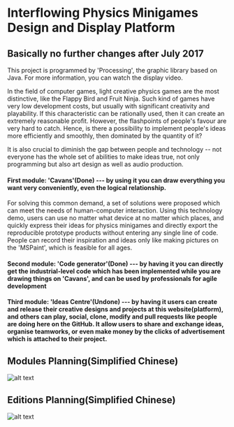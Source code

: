 # Interflowing Physics Minigames Design and Display Platform
## Basically no further changes after July 2017

This project is programmed by 'Processing', the graphic library based on Java. 
For more information, you can watch the display video.

In the field of computer games, light creative physics games are the most distinctive, like the Flappy Bird and Fruit Ninja. Such kind of games have very low development costs, but usually with significant creativity and playability. If this characteristic can be rationally used, then it can create an extremely reasonable profit. However, the flashpoints of people's favour are very hard to catch. Hence, is there a possibility to implement people's ideas more efficiently and smoothly, then dominated by the quantity of it?

It is also crucial to diminish the gap between people and technology -- not everyone has the whole set of abilities to make ideas true, not only programming but also art design as well as audio production. 

#### First module: 'Cavans'(Done) --- by using it you can draw everything you want very conveniently, even the logical relationship.
For solving this common demand, a set of solutions were proposed which can meet the needs of human-computer interaction. Using this technology demo, users can use no matter what device at no matter which places, and quickly express their ideas for physics minigames and directly export the reproducible prototype products without entering any single line of code. People can record their inspiration and ideas only like making pictures on the 'MSPaint', which is feasible for all ages.

#### Second module: 'Code generator'(Done) --- by having it you can directly get the industrial-level code which has been implemented while you are drawing things on 'Cavans', and can be used by professionals for agile development

#### Third module: 'Ideas Centre'(Undone) --- by having it users can create and release their creative designs and projects at this website(platform), and others can play, social, clone, modify and pull requests like people are doing here on the GitHub. It allow users to share and exchange ideas, organise teamworks, or even make money by the clicks of advertisement which is attached to their project.

## Modules Planning(Simplified Chinese)
![alt text](https://github.com/SylvanLiu/InterflowingPlatform/blob/master/P3.png)

## Editions Planning(Simplified Chinese)
![alt text](https://github.com/SylvanLiu/InterflowingPlatform/blob/master/P4.png)
